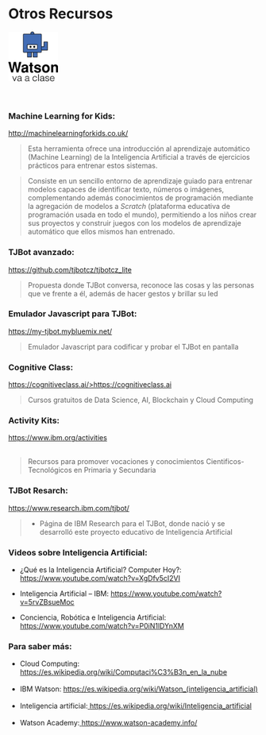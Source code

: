 # Otros Recursos


<a href="https://www.watsonvaaclase.es/"><img id="img1" src="files/img/tj.png" width="100" height="100"></a><br> <br><br>

### Machine Learning for Kids: 

<a href="http://machinelearningforkids.co.uk/">http://machinelearningforkids.co.uk/</a>

> Esta herramienta ofrece una introducción al aprendizaje automático (Machine Learning) de la Inteligencia Artificial a través de ejercicios prácticos para entrenar estos sistemas. 

> Consiste en un sencillo entorno de aprendizaje guiado para entrenar modelos capaces de identificar texto, números o imágenes, complementando además conocimientos de programación mediante la agregación de modelos a *Scratch* (plataforma educativa de programación usada en todo el mundo), permitiendo a los niños crear sus proyectos y construir juegos con los modelos de aprendizaje automático que ellos mismos han entrenado.<br>    



### TJBot avanzado: 
<a href="https://github.com/tjbotcz/tjbotcz_lite">https://github.com/tjbotcz/tjbotcz_lite</a>

> Propuesta donde TJBot conversa, reconoce las cosas y las personas que ve frente a él, además de hacer gestos y brillar su led <br>


 
### Emulador Javascript para TJBot: 
<a href="https://my-tjbot.mybluemix.net">https://my-tjbot.mybluemix.net/ </a>

> Emulador Javascript para codificar y probar el TJBot en pantalla <br>



### Cognitive Class: 
<a href="https://cognitiveclass.ai/">https://cognitiveclass.ai/>https://cognitiveclass.ai</a>

> Cursos gratuitos de Data Science, AI, Blockchain y Cloud Computing <br>



### Activity Kits:
<a href="https://www.ibm.com/ibm/responsibility/initiatives/activityki">https://www.ibm.org/activities</a><br><br> 

> Recursos para promover vocaciones y conocimientos Cientificos-Tecnológicos en Primaria y Secundaria



### TJBot Resarch:
<a href="https://www.research.ibm.com/tjbot/"> https://www.research.ibm.com/tjbot/</a>

 > - Página de IBM Research para el TJBot, donde nació y se desarrolló este proyecto educativo de Inteligencia Artificial 

### Videos sobre Inteligencia Artificial:

- ¿Qué es la Inteligencia Artificial? Computer Hoy?:<a href="https://es.wikipedia.org/wiki/Computaci%C3%B3n_en_la_nube"> https://www.youtube.com/watch?v=XgDfv5cI2VI</a><br>

- Inteligencia Artificial – IBM: <a href="https://www.youtube.com/watch?v=5rvZBsueMoc">https://www.youtube.com/watch?v=5rvZBsueMoc</a><br>

- Conciencia, Robótica e Inteligencia Artificial: <a href="https://www.youtube.com/watch?v=P0iN1lDYnXM">https://www.youtube.com/watch?v=P0iN1lDYnXM</a><br>


### Para saber más:

- Cloud Computing: <a href="https://es.wikipedia.org/wiki/Computaci%C3%B3n_en_la_nube">https://es.wikipedia.org/wiki/Computaci%C3%B3n_en_la_nube</a> <br>
 
- IBM Watson: <a href="https://es.wikipedia.org/wiki/Watson_(inteligencia_artificial)">https://es.wikipedia.org/wiki/Watson_(inteligencia_artificial)</a> <br>
 
- Inteligencia artificial:<a href="https://es.wikipedia.org/wiki/Inteligencia_artificial"> https://es.wikipedia.org/wiki/Inteligencia_artificial</a> <br>
 
- Watson Academy:<a href="https://www.watson-academy.info"> https://www.watson-academy.info/</a> <br>






